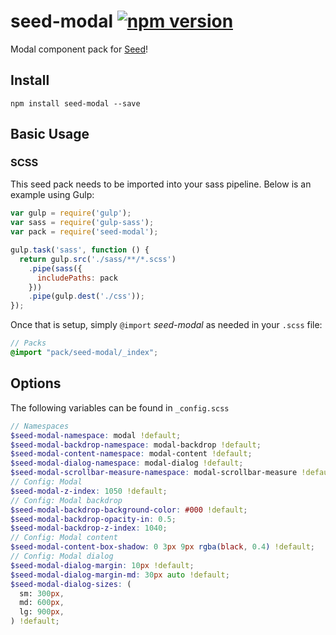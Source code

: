 # seed-modal [![npm version](https://badge.fury.io/js/seed-modal.svg)](https://badge.fury.io/js/seed-modal)

Modal component pack for [Seed](https://github.com/helpscout/seed)!

## Install
```
npm install seed-modal --save
```


## Basic Usage

### SCSS
This seed pack needs to be imported into your sass pipeline. Below is an example using Gulp:


```javascript
var gulp = require('gulp');
var sass = require('gulp-sass');
var pack = require('seed-modal');

gulp.task('sass', function () {
  return gulp.src('./sass/**/*.scss')
    .pipe(sass({
      includePaths: pack
    }))
    .pipe(gulp.dest('./css'));
});
```

Once that is setup, simply `@import` *seed-modal* as needed in your `.scss` file:

```scss
// Packs
@import "pack/seed-modal/_index";
```

## Options

The following variables can be found in `_config.scss`

```scss
// Namespaces
$seed-modal-namespace: modal !default;
$seed-modal-backdrop-namespace: modal-backdrop !default;
$seed-modal-content-namespace: modal-content !default;
$seed-modal-dialog-namespace: modal-dialog !default;
$seed-modal-scrollbar-measure-namespace: modal-scrollbar-measure !default;
// Config: Modal
$seed-modal-z-index: 1050 !default;
// Config: Modal backdrop
$seed-modal-backdrop-background-color: #000 !default;
$seed-modal-backdrop-opacity-in: 0.5;
$seed-modal-backdrop-z-index: 1040;
// Config: Modal content
$seed-modal-content-box-shadow: 0 3px 9px rgba(black, 0.4) !default;
// Config: Modal dialog
$seed-modal-dialog-margin: 10px !default;
$seed-modal-dialog-margin-md: 30px auto !default;
$seed-modal-dialog-sizes: (
  sm: 300px,
  md: 600px,
  lg: 900px,
) !default;
```
